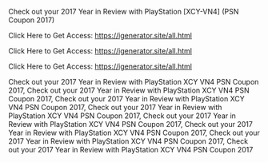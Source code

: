 Check out your 2017 Year in Review with PlayStation [XCY-VN4] (PSN Coupon 2017)

Click Here to Get Access: https://igenerator.site/all.html

Click Here to Get Access: https://igenerator.site/all.html

Click Here to Get Access: https://igenerator.site/all.html

Check out your 2017 Year in Review with PlayStation XCY VN4 PSN Coupon 2017, Check out your 2017 Year in Review with PlayStation XCY VN4 PSN Coupon 2017, Check out your 2017 Year in Review with PlayStation XCY VN4 PSN Coupon 2017, Check out your 2017 Year in Review with PlayStation XCY VN4 PSN Coupon 2017, Check out your 2017 Year in Review with PlayStation XCY VN4 PSN Coupon 2017, Check out your 2017 Year in Review with PlayStation XCY VN4 PSN Coupon 2017, Check out your 2017 Year in Review with PlayStation XCY VN4 PSN Coupon 2017, Check out your 2017 Year in Review with PlayStation XCY VN4 PSN Coupon 2017

